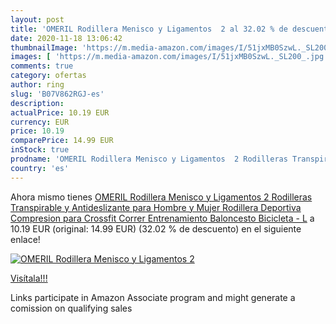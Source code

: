 ```yaml
---
layout: post
title: 'OMERIL Rodillera Menisco y Ligamentos  2 al 32.02 % de descuento'
date: 2020-11-18 13:06:42
thumbnailImage: 'https://m.media-amazon.com/images/I/51jxMB0SzwL._SL200_.jpg'
images: [ 'https://m.media-amazon.com/images/I/51jxMB0SzwL._SL200_.jpg' ]
comments: true
category: ofertas
author: ring
slug: 'B07V862RGJ-es'
description:
actualPrice: 10.19 EUR
currency: EUR
price: 10.19
comparePrice: 14.99 EUR
inStock: true
prodname: 'OMERIL Rodillera Menisco y Ligamentos  2 Rodilleras Transpirable y Antideslizante para Hombre y Mujer  Rodillera Deportiva Compresion para Crossfit  Correr  Entrenamiento  Baloncesto  Bicicleta - L'
country: 'es'
---
```


Ahora mismo tienes [OMERIL Rodillera Menisco y Ligamentos  2 Rodilleras Transpirable y Antideslizante para Hombre y Mujer  Rodillera Deportiva Compresion para Crossfit  Correr  Entrenamiento  Baloncesto  Bicicleta - L](https://www.amazon.es/dp/B07V862RGJ/?tag=tolees-21) a 10.19 EUR (original: 14.99 EUR) (32.02 %  de descuento) en el siguiente enlace!

[![OMERIL Rodillera Menisco y Ligamentos  2](https://m.media-amazon.com/images/I/51jxMB0SzwL._SL200_.jpg)](https://www.amazon.es/dp/B07V862RGJ/?tag=tolees-21)

[Visítala!!!](https://www.amazon.es/dp/B07V862RGJ/?tag=tolees-21)

Links participate in Amazon Associate program and might generate a comission on qualifying sales
